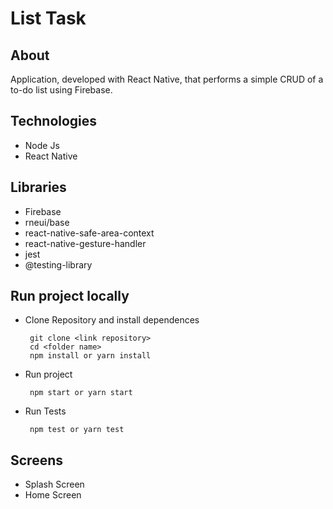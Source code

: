 # List Task

## About

Application, developed with React Native, that performs a simple CRUD of a to-do list using Firebase.

## Technologies

- Node Js
- React Native

## Libraries

- Firebase
- rneui/base
- react-native-safe-area-context
- react-native-gesture-handler
- jest
- @testing-library

## Run project locally

- Clone Repository and install dependences

       git clone <link repository>
       cd <folder name>
       npm install or yarn install

- Run project

       npm start or yarn start

- Run Tests

       npm test or yarn test

## Screens

- Splash Screen
- Home Screen
